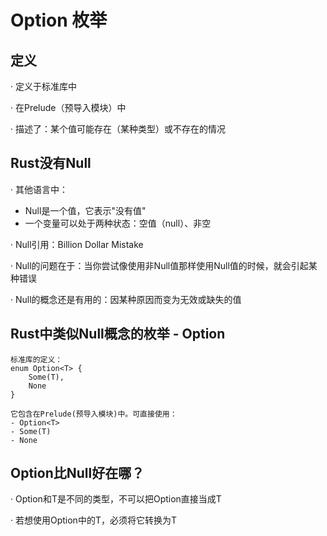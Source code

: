 # Option 枚举
## 定义
· 定义于标准库中

· 在Prelude（预导入模块）中

· 描述了：某个值可能存在（某种类型）或不存在的情况
## Rust没有Null
· 其他语言中：
- Null是一个值，它表示"没有值"
- 一个变量可以处于两种状态：空值（null）、非空
    
· Null引用：Billion Dollar Mistake

· Null的问题在于：当你尝试像使用非Null值那样使用Null值的时候，就会引起某种错误

· Null的概念还是有用的：因某种原因而变为无效或缺失的值
## Rust中类似Null概念的枚举 - Option<T>
    标准库的定义：
    enum Option<T> {
        Some(T),
        None
    }

    它包含在Prelude(预导入模块)中。可直接使用：
    - Option<T>
    - Some(T)
    - None

## Option<T>比Null好在哪？
· Option<T>和T是不同的类型，不可以把Option<T>直接当成T

· 若想使用Option<T>中的T，必须将它转换为T